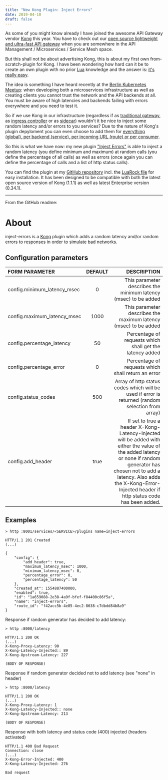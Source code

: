 ```yaml
---
title: "New Kong Plugin: Inject Errors"
date: 2019-04-10
draft: false
---
```

As some of you might know already I have joined the awesome API Gateway vendor [Kong](https://konghq.com) this year. You have to check out our [open source lightweight and ultra-fast API gateway](https://github.com/kong) when you are somewhere in the API Management / Microservices / Service Mesh space.

But this shall not be about advertising Kong, this is about my first own from-scratch-plugin for Kong. I have been wondering how hard can it be to create an own plugin with no prior [Lua](https://www.lua.org) knowledge and the answer is: [it's really easy](https://docs.konghq.com/0.13.x/plugin-development/).

The idea is something I have heard recently at the [Berlin Kubernetes Meetup](https://www.meetup.com/de-DE/Berlin-Kubernetes-Meetup/): when developing both a microservices infrastructure as well as creating clients you cannot trust the network and the API backends at all. You must be aware of high latencies and backends failing with errors everywhere and you need to test it.

So if we use Kong in our infrastructure (regardless if as [traditional gateway](https://konghq.com/install/), as [ingress controller](https://github.com/Kong/kubernetes-ingress-controller) or as [sidecar](https://github.com/Kong/kubernetes-sidecar-injector)) wouldn't it be nice to inject some random latency and/or errors to you services? Due to the nature of Kong's plugin depyloment you can even choose to add them for [everything (global), per backend (service), per incoming URL (route) or per consumer](https://docs.konghq.com/1.1.x/admin-api/#precedence).

So this is what we have now: my new plugin ["Inject Errors"](https://github.com/svenwal/kong-plugin-inject-errors) is able to inject a random latency (you define minimum and maximum) at random calls (you define the percentage of all calls) as well as errors (once again you can define the percentage of calls and a list of http status calls).

You can find the plugin at my [GitHub repository](https://github.com/svenwal/kong-plugin-inject-errors) incl. the [LuaRock file](https://github.com/svenwal/kong-plugin-inject-errors/releases) for easy installation. It has been designed to be compatible with both the latest open source version of Kong (1.1.1) as well as latest Enterprise version (0.34.1).

---
From the GitHub readme:

# About
inject-errors is a [Kong](https://konghq.com) plugin which adds a random latency and/or random errors to responses in order to simulate bad networks.

## Configuration parameters
|FORM PARAMETER|DEFAULT|DESCRIPTION|
|:----|:------:|------:|
|config.minimum_latency_msec|0|This parameter describes the minimum latency (msec) to be added|
|config.maximum_latency_msec|1000|This parameter describes the maximum latency (msec) to be added|
|config.percentage_latency|50|Percentage of requests which shall get the latency added|
|config.percentage_error|0|Percentage of requests which shall return an error|
|config.status_codes|500|Array of http status codes which will be used if error is returned (random selection from array)|
|config.add_header|true|If set to true a header X-Kong-Latency-Injected will be added with either the value of the added latency or none if random generator has chosen not to add a latency. Also adds the X-Kong-Error-Injected header if http status code has been added.|

## Examples
`````
> http :8001/services/<SERVICE>/plugins name=inject-errors 

HTTP/1.1 201 Created
(...)

{
    "config": {
        "add_header": true,
        "maximum_latency_msec": 1000,
        "minimum_latency_msec": 0,
        "percentage_error": 0,
        "percentage_latency": 50
    },
    "created_at": 1554887400000,
    "enabled": true,
    "id": "1a659088-2e38-4a9f-bfef-f84400c86f5a",
    "name": "inject-errors",
    "route_id": "f42acc5b-4e85-4ec2-8638-c7dbdd84b8a9"
}
`````
Response if random generator has decided to add latency:
`````
> http :8000/latency

HTTP/1.1 200 OK
(...)
X-Kong-Proxy-Latency: 90
X-Kong-Latency-Injected:: 89
X-Kong-Upstream-Latency: 227

(BODY OF RESPONSE)
`````
Response if random generator decided not to add latency (see "none" in header)
`````
> http :8000/latency

HTTP/1.1 200 OK
(...)
X-Kong-Proxy-Latency: 1
X-Kong-Latency-Injected:: none
X-Kong-Upstream-Latency: 213

(BODY OF RESPONSE)
`````
Response with both latency and status code (400) injected (headers activated)
`````
HTTP/1.1 400 Bad Request
Connection: close
(...)
X-Kong-Error-Injected: 400
X-Kong-Latency-Injected: 276

Bad request
`````